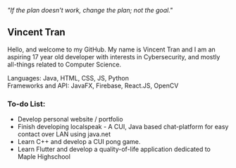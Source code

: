 <em>"If the plan doesn't work, change the plan; not the goal."</em>  
  
## Vincent Tran  
Hello, and welcome to my GitHub. My name is Vincent Tran and I am an aspiring 17 year old developer with interests in Cybersecurity, and mostly all-things related to Computer Science.  
  
Languages: Java, HTML, CSS, JS, Python  
Frameworks and API: JavaFX, Firebase, React.JS, OpenCV  

### To-do List:  
<ul>
  <li>Develop personal website / portfolio</li>
  <li>Finish developing localspeak -  A CUI, Java based chat-platform for easy contact over LAN using java.net</li>
  <li>Learn C++ and develop a CUI pong game.</li>
  <li>Learn Flutter and develop a quality-of-life application dedicated to Maple Highschool</li>
</ul>
